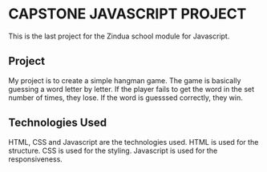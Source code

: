 # CAPSTONE JAVASCRIPT PROJECT
This is the last project for the Zindua school module for Javascript.

## Project
My project is to create a simple hangman game. The game is basically guessing a word letter by letter. If the player fails to get the word in the set number of times, they lose. If the word is guesssed correctly, they win.

## Technologies Used
HTML, CSS and Javascript are the technologies used.
HTML is used for the structure.
CSS is used for the styling.
Javascript is used for the responsiveness.

